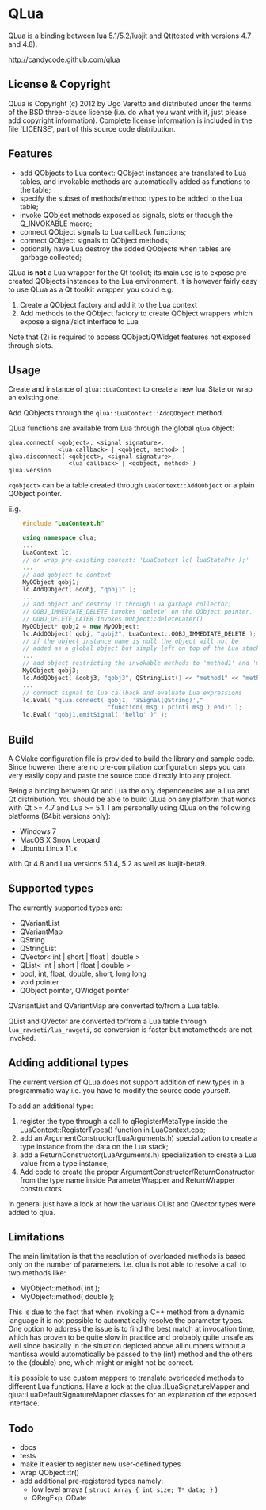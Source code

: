 QLua
====

QLua is a binding between lua 5.1/5.2/luajit and Qt(tested with versions 
4.7 and 4.8).

http://candycode.github.com/qlua


License & Copyright
-------------------

QLua is Copyright (c) 2012 by Ugo Varetto and distributed under the terms of the
BSD three-clause license (i.e. do what you want with it, just please add 
copyright information).
Complete license information is included in the file 'LICENSE', part of this 
source code distribution.


Features
--------

- add QObjects to Lua context: QObject instances are translated to Lua tables,
  and invokable methods are automatically added as functions to the table;
- specify the subset of methods/method types to be added to the Lua table;
- invoke QObject methods exposed as signals, slots or through the Q_INVOKABLE
  macro;
- connect QObject signals to Lua callback functions;
- connect QObject signals to QObject methods;
- optionally have Lua destroy the added QObjects when tables are garbage
  collected;

QLua **is not** a Lua wrapper for the Qt toolkit; its main use is to
expose pre-created QObjects instances to the Lua environment.
It is however fairly easy to use QLua as a Qt toolkit wrapper, you could e.g.

1. Create a QObject factory and add it to the Lua context
2. Add methods to the QObject factory to create QObject wrappers which
   expose a signal/slot interface to Lua

Note that (2) is required to access QObject/QWidget features not exposed
through slots.

Usage
-----

Create and instance of `qlua::LuaContext` to create a new lua_State or wrap an
existing one.

Add QObjects through the `qlua::LuaContext::AddQObject` method.

QLua functions are available from Lua through the global `qlua` object:

    qlua.connect( <qobject>, <signal signature>, 
                  <lua callback> | <qobject, method> )
    qlua.disconnect( <qobject>, <signal signature>, 
                     <lua callback> | <qobject, method> )
    qlua.version

`<qobject>` can be a table created through `LuaContext::AddQObject` or a plain
QObject pointer. 

E.g.

```cpp
    #include "LuaContext.h"

    using namespace qlua;
    ...
    LuaContext lc; 
    // or wrap pre-existing context: 'LuaContext lc( luaStatePtr );'
    ...
    // add qobject to context  
    MyQObject qobj1;
    lc.AddQObject( &qobj, "qobj1" );
    ...
    // add object and destroy it through Lua garbage collector;
    // QOBJ_IMMEDIATE_DELETE invokes 'delete' on the QObject pointer,
    // QOBJ_DELETE_LATER invokes QObject::deleteLater()
    MyQObject* qobj2 = new MyQObject;
    lc.AddQObject( qobj, "qobj2", LuaContext::QOBJ_IMMEDIATE_DELETE );
    // if the object instance name is null the object will not be
    // added as a global object but simply left on top of the Lua stack
    ...
    // add object restricting the invokable methods to 'method1' and 'method2'
    MyQObject qobj3;
    lc.AddQObject( &qobj3, "qobj3", QStringList() << "method1" << "method2" );
    ...
    // connect signal to lua callback and evaluate Lua expressions
    lc.Eval( "qlua.connect( qobj1, 'aSignal(QString)',"
                            "function( msg ) print( msg ) end)" );
    lc.Eval( "qobj1.emitSignal( 'hello' )" ); 
```

Build
-----

A CMake configuration file is provided to build the library and sample code.
Since however there are no pre-compilation configuration steps you can very
easily copy and paste the source code directly into any project.

Being a binding between Qt and Lua the only dependencies are a Lua and Qt 
distribution.
You should be able to build QLua on any platform that works with Qt >= 4.7 
and Lua >= 5.1.
I am personally using QLua on the following platforms (64bit versions only):

- Windows 7
- MacOS X Snow Leopard
- Ubuntu Linux 11.x

with Qt 4.8 and Lua versions 5.1.4, 5.2 as well as luajit-beta9.


Supported types
---------------

The currently supported types are:

- QVariantList
- QVariantMap
- QString
- QStringList
- QVector< int | short | float | double >
- QList< int | short | float | double >
- bool, int, float, double, short, long long
- void pointer
- QObject pointer, QWidget pointer

QVariantList and QVariantMap are converted to/from a Lua table.

QList<T> and QVector<T> are converted to/from a Lua table through
`lua_rawseti/lua_rawgeti`, so conversion is faster but metamethods are
not invoked.

Adding additional types
-----------------------

The current version of QLua does not support addition of new types in a
programmatic way i.e. you have to modify the source code yourself.

To add an additional type:

1. register the type through a call to qRegisterMetaType inside the 
   LuaContext::RegisterTypes() function in LuaContext.cpp;
2. add an ArgumentConstructor(LuaArguments.h) specialization to create a type
   instance from the data on the Lua stack;
3. add a ReturnConstructor(LuaArguments.h) specialization to create a Lua
   value from a type instance;
4. Add code to create the proper ArgumentConstructor/ReturnConstructor
   from the type name inside ParameterWrapper and ReturnWrapper constructors  

In general just have a look at how the various QList<T> and QVector<T> types
were added to qlua.

Limitations
-----------

The main limitation is that the resolution of overloaded methods is based
only on the number of parameters. 
i.e. qlua is not able to resolve a call to two methods like:

- MyObject::method( int );
- MyObject::method( double );

This is due to the fact that when invoking a C++ method from a dynamic language
it is not possible to automatically resolve the parameter types.
One option to address the issue is to find the best match at invocation time,
which has proven to be quite slow in practice and probably quite unsafe as well
since basically in the situation depicted above all numbers without a mantissa
would automatically be passed to the (int) method and the others to the (double)
one, which might or might not be correct.

It is possible to use custom mappers to translate overloaded methods to different
Lua functions. Have a look at the qlua::ILuaSignatureMapper and
qlua::LuaDefaultSignatureMapper classes for an explanation of the exposed interface.


Todo
----

- docs
- tests
- make it easier to register new user-defined types
- wrap QObject::tr()
- add additional pre-registered types namely:
  * low level arrays ( `struct Array { int size; T* data; }` )
  * QRegExp, QDate
